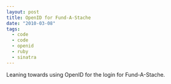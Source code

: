 ```yaml
---
layout: post
title: OpenID for Fund-A-Stache
date: "2010-03-08"
tags:
  - code
  - code
  - openid
  - ruby
  - sinatra
---
```


Leaning towards using OpenID for the login for Fund-A-Stache.
